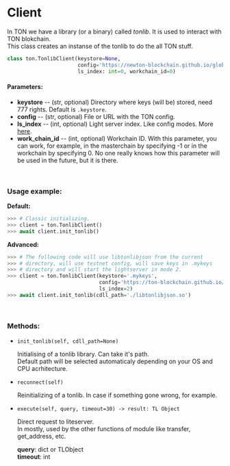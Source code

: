 # Client

In TON we have a library (or a binary) called _tonlib_. It is used to interact with TON blokchain.
\
This class creates an instanse of the tonlib to do the all TON stuff.

``` python
class ton.TonlibClient(keystore=None,
                       config='https://newton-blockchain.github.io/global.config.json',
                       ls_index: int=0, workchain_id=0)
```

#### Parameters:

* **keystore** -- (str, optional) Directory where keys (will be) stored, need 777 rights. Default is `.keystore`.
* **config** -- (str, optional) File or URL with the TON config.
* **ls\_index** -- (int, optional) Light server index. Like config modes. More [here](https://github.com/ton-blockchain/ton/blob/master/lite-client/lite-client.cpp#L329).
* **work**_**chain\_id** -- (int, optional) Workchain ID. With this parameter, you can work, for example, in the masterchain by specifying -1 or in the workchain by specifying 0. No one really knows how this parameter will be used in the future, but it is there.

</br>

### Usage example:

**Default:**
```python
>>> # Classic initializing.
>>> client = ton.TonlibClient()
>>> await client.init_tonlib()
```

**Advanced:**
```python
>>> # The following code will use libtonlibjson from the current
>>> # directory, will use testnet config, will save keys in .mykeys
>>> # directory and will start the lightserver in mode 2.
>>> client = ton.TonlibClient(keystore='.mykeys',
                              config='https://ton-blockchain.github.io/testnet-global.config.json',
                              ls_index=2)
>>> await client.init_tonlib(cdll_path='./libtonlibjson.so')
```

</br>

### Methods:
* `init_tonlib(self, cdll_path=None)`

    Initialising of a tonlib library. Can take it's path.
    \
    Default path will be selected automaticaly depending on your OS and CPU acrhitecture.


* `reconnect(self)`

    Reinitializing of a tonlib. In case if something gone wrong, for example.


* `execute(self, query, timeout=30) -> result: TL Object`

    Direct request to liteserver.
    \
    In mostly, used by the other functions of module like transfer, get_address, etc.

    **query**: dict or TLObject
    \
    **timeout**: int